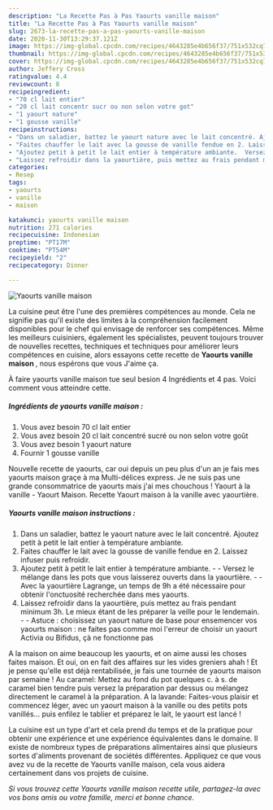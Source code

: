 ```yaml
---
description: "La Recette Pas à Pas Yaourts vanille maison"
title: "La Recette Pas à Pas Yaourts vanille maison"
slug: 2673-la-recette-pas-a-pas-yaourts-vanille-maison
date: 2020-11-30T13:29:37.121Z
image: https://img-global.cpcdn.com/recipes/4643285e4b656f37/751x532cq70/yaourts-vanille-maison-photo-principale-de-la-recette.jpg
thumbnail: https://img-global.cpcdn.com/recipes/4643285e4b656f37/751x532cq70/yaourts-vanille-maison-photo-principale-de-la-recette.jpg
cover: https://img-global.cpcdn.com/recipes/4643285e4b656f37/751x532cq70/yaourts-vanille-maison-photo-principale-de-la-recette.jpg
author: Jeffery Cross
ratingvalue: 4.4
reviewcount: 8
recipeingredient:
- "70 cl lait entier"
- "20 cl lait concentr sucr ou non selon votre got"
- "1 yaourt nature"
- "1 gousse vanille"
recipeinstructions:
- "Dans un saladier, battez le yaourt nature avec le lait concentré. Ajoutez petit à petit le lait entier à température ambiante."
- "Faites chauffer le lait avec la gousse de vanille fendue en 2. Laissez infuser puis refroidir."
- "Ajoutez petit à petit le lait entier à température ambiante.  Versez le mélange dans les pots que vous laisserez ouverts dans la yaourtière.  Avec la yaourtière Lagrange, un temps de 9h a été nécessaire pour obtenir l&#39;onctuosité recherchée dans mes yaourts."
- "Laissez refroidir dans la yaourtière, puis mettez au frais pendant minimum 3h. Le mieux étant de les préparer la veille pour le lendemain.  Astuce : choisissez un yaourt nature de base pour ensemencer vos yaourts maison : ne faites pas comme moi l&#39;erreur de choisir un yaourt Activia ou Bifidus, çà ne fonctionne pas"
categories:
- Resep
tags:
- yaourts
- vanille
- maison

katakunci: yaourts vanille maison 
nutrition: 271 calories
recipecuisine: Indonesian
preptime: "PT17M"
cooktime: "PT54M"
recipeyield: "2"
recipecategory: Dinner

---
```



![Yaourts vanille maison](https://img-global.cpcdn.com/recipes/4643285e4b656f37/751x532cq70/yaourts-vanille-maison-photo-principale-de-la-recette.jpg)

La cuisine peut être l'une des premières compétences au monde. Cela ne signifie pas qu'il existe des limites à la compréhension facilement disponibles pour le chef qui envisage de renforcer ses compétences. Même les meilleurs cuisiniers, également les spécialistes, peuvent toujours trouver de nouvelles recettes, techniques et techniques pour améliorer leurs compétences en cuisine, alors essayons cette recette de <strong> Yaourts vanille maison </strong>, nous espérons que vous J'aime ça.

<!--inarticleads1-->

À faire yaourts vanille maison tue seul besion 4 Ingrédients et 4 pas. Voici comment vous atteindre cette.

##### Ingrédients de yaourts vanille maison :

1. Vous avez besoin 70 cl lait entier
1. Vous avez besoin 20 cl lait concentré sucré ou non selon votre goût
1. Vous avez besoin 1 yaourt nature
1. Fournir 1 gousse vanille


Nouvelle recette de yaourts, car oui depuis un peu plus d&#39;un an je fais mes yaourts maison graçe à ma Multi-délices express. Je ne suis pas une grande consommatrice de yaourts mais j&#39;ai mes chouchous ! Yaourt à la vanille - Yaourt Maison. Recette Yaourt maison à la vanille avec yaourtière. 

<!--inarticleads2-->

##### Yaourts vanille maison instructions :

1. Dans un saladier, battez le yaourt nature avec le lait concentré. Ajoutez petit à petit le lait entier à température ambiante.
1. Faites chauffer le lait avec la gousse de vanille fendue en 2. Laissez infuser puis refroidir.
1. Ajoutez petit à petit le lait entier à température ambiante. -  - Versez le mélange dans les pots que vous laisserez ouverts dans la yaourtière. -  - Avec la yaourtière Lagrange, un temps de 9h a été nécessaire pour obtenir l&#39;onctuosité recherchée dans mes yaourts.
1. Laissez refroidir dans la yaourtière, puis mettez au frais pendant minimum 3h. Le mieux étant de les préparer la veille pour le lendemain. -  - Astuce : choisissez un yaourt nature de base pour ensemencer vos yaourts maison : ne faites pas comme moi l&#39;erreur de choisir un yaourt Activia ou Bifidus, çà ne fonctionne pas


A la maison on aime beaucoup les yaourts, et on aime aussi les choses faites maison. Et oui, on en fait des affaires sur les vides greniers ahah ! Et je pense qu&#39;elle est déjà rentabilisée, je fais une tournée de yaourts maison par semaine ! Au caramel: Mettez au fond du pot quelques c. à s. de caramel bien tendre puis versez la préparation par dessus ou mélangez directement le caramel à la préparation. A la lavande: Faites-vous plaisir et commencez léger, avec un yaourt maison à la vanille ou des petits pots vanillés… puis enfilez le tablier et préparez le lait, le yaourt est lancé ! 

<!--inarticleads1-->

<p>
La cuisine est un type d'art et cela prend du temps et de la pratique pour obtenir une expérience et une expérience équivalentes dans le domaine. Il existe de nombreux types de préparations alimentaires ainsi que plusieurs sortes d'aliments provenant de sociétés différentes. Appliquez ce que vous avez vu de la recette de Yaourts vanille maison, cela vous aidera certainement dans vos projets de cuisine.
</p>

<p>
<i>Si vous trouvez cette Yaourts vanille maison recette utile, partagez-la avec vos bons amis ou votre famille, merci et bonne chance.</i>
</p>
